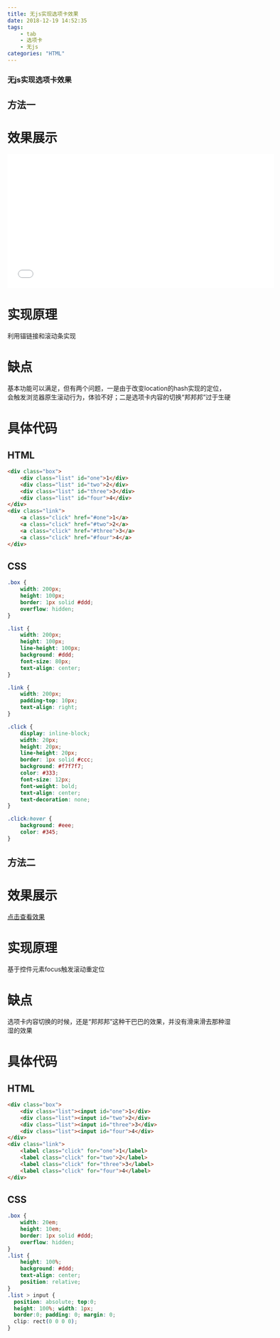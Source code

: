 ```yaml
---
title: 无js实现选项卡效果
date: 2018-12-19 14:52:35
tags: 
    - tab
    - 选项卡
    - 无js
categories: "HTML"
---
```


### 无js实现选项卡效果

## 方法一
# 效果展示
<iframe src="/dome1/" width="600" height="300" frameborder="no" border="0" marginwidth="0" marginheight="0" allowtransparency="yes"></iframe>

# 实现原理
利用锚链接和滚动条实现

# 缺点
基本功能可以满足，但有两个问题，一是由于改变location的hash实现的定位，会触发浏览器原生滚动行为，体验不好；二是选项卡内容的切换“邦邦邦”过于生硬
<!-- more -->
# 具体代码
## HTML
```HTML
<div class="box">
	<div class="list" id="one">1</div>
    <div class="list" id="two">2</div>
    <div class="list" id="three">3</div>
    <div class="list" id="four">4</div>
</div>
<div class="link">
    <a class="click" href="#one">1</a>
    <a class="click" href="#two">2</a>
    <a class="click" href="#three">3</a>
    <a class="click" href="#four">4</a>
</div>

```

## CSS

```CSS
.box {
	width: 200px;
	height: 100px;
	border: 1px solid #ddd;
	overflow: hidden;
}

.list {
	width: 200px;
	height: 100px;
	line-height: 100px;
	background: #ddd;
	font-size: 80px;
	text-align: center;
}

.link {
	width: 200px;
	padding-top: 10px;
	text-align: right;
}

.click {
	display: inline-block;
	width: 20px;
	height: 20px;
	line-height: 20px;
	border: 1px solid #ccc;
	background: #f7f7f7;
	color: #333;
	font-size: 12px;
	font-weight: bold;
	text-align: center;
	text-decoration: none;
}

.click:hover {
	background: #eee;
	color: #345;
}

```

## 方法二
# 效果展示
[点击查看效果](https://hakunamatata052.github.io/blog/example/2.html)

# 实现原理
基于控件元素focus触发滚动重定位

# 缺点
选项卡内容切换的时候，还是“邦邦邦”这种干巴巴的效果，并没有滑来滑去那种湿湿的效果

# 具体代码
## HTML
```HTML
<div class="box">
    <div class="list"><input id="one">1</div>
    <div class="list"><input id="two">2</div>
    <div class="list"><input id="three">3</div>
    <div class="list"><input id="four">4</div>
</div>
<div class="link">
    <label class="click" for="one">1</label>
    <label class="click" for="two">2</label>
    <label class="click" for="three">3</label>
    <label class="click" for="four">4</label>
</div>

```

## CSS

```CSS
.box {
    width: 20em;
    height: 10em;
    border: 1px solid #ddd;
    overflow: hidden;
}
.list {
    height: 100%;
    background: #ddd;
    text-align: center;
    position: relative;
}
.list > input { 
  position: absolute; top:0; 
  height: 100%; width: 1px;
  border:0; padding: 0; margin: 0;
  clip: rect(0 0 0 0);
}

```

